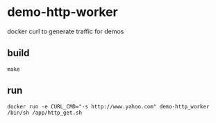 # demo-http-worker
docker curl to generate traffic for demos

## build
```make```

## run 
```docker run -e CURL_CMD="-s http://www.yahoo.com" demo-http_worker /bin/sh /app/http_get.sh```

